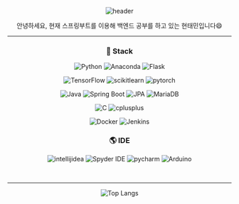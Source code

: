 

<div align=center>
  
![header](https://capsule-render.vercel.app/api?type=waving&color=99FFFF&fontColor=FFFFFF&text=taemintaeminHyeon's%20GitHub&fontSize=45&animation=fadeIn&fontAlignY=25)


안녕하세요, 현재 스프링부트를 이용해 백엔드 공부를 하고 있는 현태민입니다😄

-----

### 📖 Stack

<img alt="Python" src ="https://img.shields.io/badge/Python-3776AB.svg?&style=plastic&logo=Python&logoColor=white"/> <img alt="Anaconda" src ="https://img.shields.io/badge/Anaconda-44A833.svg?&style=plastic&logo=Anaconda&logoColor=white"/> <img alt="Flask" src ="https://img.shields.io/badge/Flask-000000.svg?&style=plastic&logo=Flask&logoColor=white"/>

<img alt="TensorFlow" src ="https://img.shields.io/badge/TensorFlow-FF6F00.svg?&style=plastic&logo=TensorFlow&logoColor=white"/> <img alt="scikitlearn" src ="https://img.shields.io/badge/SikitLearn-F7931E.svg?&style=plastic&logo=scikitlearn&logoColor=white"/> <img alt="pytorch" src ="https://img.shields.io/badge/PyTorch-EE4C2C.svg?&style=plastic&logo=pytorch&logoColor=white"/>

<img alt="Java" src ="https://img.shields.io/badge/Java-007396.svg?&style=plastic&logo=Java&logoColor=white"/> <img alt="Spring Boot" src ="https://img.shields.io/badge/Spring Boot-6DB33F.svg?&style=plastic&logo=Spring Boot&logoColor=white"/> <img alt="JPA" src ="https://img.shields.io/badge/Spring Data JPA-6DB33F.svg?&style=plastic&logo=Spring&logoColor=white"/> <img alt="MariaDB" src ="https://img.shields.io/badge/MariaDB-003545.svg?&style=plastic&logo=MariaDB&logoColor=white"/> 

<img alt="C" src ="https://img.shields.io/badge/C-A8B9CC.svg?&style=plastic&logo=C&logoColor=white"/> <img alt="cplusplus" src ="https://img.shields.io/badge/C++-00599C.svg?&style=plastic&logo=cplusplus&logoColor=white"/>

<img alt="Docker" src ="https://img.shields.io/badge/Docker-2496ED.svg?&style=plastic&logo=Docker&logoColor=white"/> <img alt="Jenkins" src ="https://img.shields.io/badge/Jenkins-D24939.svg?&style=plastic&logo=Jenkins&logoColor=white"/>

### 🌎 IDE 

<img alt="intellijidea" src ="https://img.shields.io/badge/Intellij IDEA-000000.svg?&style=plastic&logo=intellijidea&logoColor=white"/> <img alt="Spyder IDE" src ="https://img.shields.io/badge/Spyder IDE-FF0000.svg?&style=plastic&logo=Spyder IDE&logoColor=white"/> <img alt="pycharm" src ="https://img.shields.io/badge/Pycharm-000000.svg?&style=plastic&logo=pycharm&logoColor=white"/> <img alt="Arduino" src ="https://img.shields.io/badge/Arduino-00878F.svg?&style=plastic&logo=Arduino&logoColor=white"/>


</br>

-----


![Top Langs](https://github-readme-stats.vercel.app/api/top-langs/?username=taemintaeminHyeon&layout=compact&theme=github_dark)



</div>
